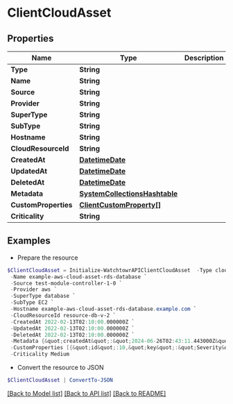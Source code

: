 # ClientCloudAsset
## Properties

Name | Type | Description | Notes
------------ | ------------- | ------------- | -------------
**Type** | **String** |  | 
**Name** | **String** |  | 
**Source** | **String** |  | 
**Provider** | **String** |  | 
**SuperType** | **String** |  | 
**SubType** | **String** |  | 
**Hostname** | **String** |  | 
**CloudResourceId** | **String** |  | 
**CreatedAt** | [**DatetimeDate**](DatetimeDate.md) |  | 
**UpdatedAt** | [**DatetimeDate**](DatetimeDate.md) |  | 
**DeletedAt** | [**DatetimeDate**](DatetimeDate.md) |  | 
**Metadata** | [**SystemCollectionsHashtable**](.md) |  | 
**CustomProperties** | [**ClientCustomProperty[]**](ClientCustomProperty.md) |  | 
**Criticality** | **String** |  | 

## Examples

- Prepare the resource
```powershell
$ClientCloudAsset = Initialize-WatchtowrAPIClientCloudAsset  -Type cloudAsset `
 -Name example-aws-cloud-asset-rds-database `
 -Source test-module-controller-1-0 `
 -Provider aws `
 -SuperType database `
 -SubType EC2 `
 -Hostname example-aws-cloud-asset-rds-database.example.com `
 -CloudResourceId resource-db-v-2 `
 -CreatedAt 2022-02-13T02:10:00.000000Z `
 -UpdatedAt 2022-02-13T02:10:00.000000Z `
 -DeletedAt 2022-02-13T02:10:00.000000Z `
 -Metadata {&quot;createdAt&quot;:&quot;2024-06-26T02:43:11.443000Z&quot;,&quot;registryId&quot;:&quot;294444990188&quot;,&quot;repositoryArn&quot;:&quot;arn:aws:ecr:ap-southeast-1:294444990188:repository/folder-test&quot;,&quot;repositoryUri&quot;:&quot;294444990188.dkr.ecr.ap-southeast-1.amazonaws.com/folder-test&quot;,&quot;repositoryName&quot;:&quot;folder-test&quot;,&quot;_wt_internal_func&quot;:&quot;fetch_private_elastic_container_registry_assets&quot;,&quot;imageTagMutability&quot;:&quot;MUTABLE&quot;,&quot;encryptionConfiguration&quot;:{&quot;encryptionType&quot;:&quot;AES256&quot;},&quot;imageScanningConfiguration&quot;:{&quot;scanOnPush&quot;:false}} `
 -CustomProperties [{&quot;id&quot;:10,&quot;key&quot;:&quot;Severity&quot;,&quot;value&quot;:&quot;normal&quot;,&quot;isPreset&quot;:false,&quot;modelType&quot;:&quot;cloudAsset&quot;,&quot;modelId&quot;:209,&quot;createdAt&quot;:&quot;2024-09-24T02:37:27.000Z&quot;,&quot;updatedAt&quot;:&quot;2024-09-24T02:38:35.000Z&quot;},{&quot;id&quot;:11,&quot;key&quot;:&quot;Vulnerability&quot;,&quot;value&quot;:&quot;low risk&quot;,&quot;isPreset&quot;:false,&quot;modelType&quot;:&quot;cloudAsset&quot;,&quot;modelId&quot;:209,&quot;createdAt&quot;:&quot;2024-09-24T02:37:27.000Z&quot;,&quot;updatedAt&quot;:&quot;2024-09-24T02:38:35.000Z&quot;}] `
 -Criticality Medium
```

- Convert the resource to JSON
```powershell
$ClientCloudAsset | ConvertTo-JSON
```

[[Back to Model list]](../README.md#documentation-for-models) [[Back to API list]](../README.md#documentation-for-api-endpoints) [[Back to README]](../README.md)


